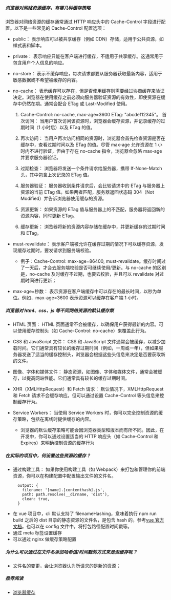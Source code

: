 ##### 浏览器对网络资源缓存，有哪几种缓存策略

浏览器对网络资源的缓存通常通过 HTTP 响应头中的 Cache-Control 字段进行配置。以下是一些常见的 Cache-Control 配置选项：

- public： 表示响应可以被共享缓存（例如 CDN）存储，适用于公共资源，如样式表和脚本。

- private： 表示响应只能在客户端进行缓存，不适用于共享缓存。这通常用于包含用户个人信息的响应。

- no-store： 表示不缓存响应，每次请求都要从服务器获取最新内容，适用于敏感数据或不希望被缓存的内容。

- no-cache： 表示缓存可以存在，但是否使用缓存则需要经过协商缓存来验证决定。浏览器在使用缓存之前必须向服务器验证资源的有效性，即使资源在缓存中仍然在期。通常会配合 ETag 或 Last-Modified 使用。

  1. Cache-Control: no-cache, max-age=3600 ETag: "abcdef12345"。
     首次访问： 当用户首次访问该资源时，浏览器会缓存资源，并记录缓存的过期时间（1 小时后）以及 ETag 的值。

  2. 再次访问： 当用户再次访问相同的资源时，浏览器会首先检查资源是否在缓存中，查看过期时间以及 ETag 的值。尽管 max-age 允许资源在 1 小时内不进行验证，但由于存在 no-cache 指令，浏览器会忽略 max-age 并要求服务器验证。

  3. 过期检查： 浏览器将发送一个条件请求给服务器，携带 If-None-Match 头，其中包含上次记录的 ETag 值。

  4. 服务器验证： 服务器收到条件请求后，会比较请求中的 ETag 与服务器上资源的当前 ETag 值。如果两者匹配，服务器返回状态码 304（Not Modified）并告诉浏览器使用缓存的资源。

  5. 资源更新： 如果资源的 ETag 值与服务器上的不匹配，服务器将返回新的资源内容，同时更新 ETag。

  6. 缓存更新： 浏览器将新的资源内容存储在缓存中，并更新缓存的过期时间和 ETag。

- must-revalidate： 表示客户端被允许在缓存过期的情况下可以缓存资源，发现缓存过期时，要发请求到服务端校验。

  - 例子：Cache-Control: max-age=86400, must-revalidate。缓存时间过了一天后，才会去服务端校验是否可继续使用/更新。与 no-cache 的区别是，no-cache 及时缓存不过期，也要去校验，并且可以 revalidate 对过期时间进行更新；

- max-age=秒数： 表示资源在客户端缓存中可以存在的最长时间，以秒为单位。例如，max-age=3600 表示资源可以缓存在客户端 1 小时。

##### 浏览器对 html、css、js 等不同网络资源的默认缓存策

- HTML 页面： HTML 页面通常不会被缓存，以确保用户获得最新的内容。可以使用缓存控制头（如 Cache-Control: no-cache）来覆盖此行为。

- CSS 和 JavaScript 文件： CSS 和 JavaScript 文件通常会被缓存，以减少加载时间。它们通常具有较长的缓存过期时间（例如，一周或一年），但如果服务器发送了适当的缓存控制头，浏览器会根据这些头信息来决定是否要获取新的文件。

- 图像、字体和媒体文件： 静态资源，如图像、字体和媒体文件，通常会被缓存，以提高网站性能。它们通常具有较长的缓存过期时间。

- XHR（XMLHttpRequest）和 Fetch 请求： 默认情况下，XMLHttpRequest 和 Fetch 请求不会缓存响应。但可以通过设置 Cache-Control 等头信息来控制缓存行为。

- Service Workers： 当使用 Service Workers 时，你可以完全控制资源的缓存策略，包括在离线时提供缓存的内容。
  - 浏览器的默认缓存策略可能会因浏览器类型和版本而有所不同。因此，在开发中，你可以通过设置适当的 HTTP 响应头（如 Cache-Control 和 Expires）来明确控制资源的缓存行为

##### 在实际的项目中，何设置这些资源的缓存？

- 通过构建工具： 如果你使用构建工具（如 Webpack）来打包和管理你的前端资源，你可以在构建配置中配置输出文件的文件名。
  ```
  	output: {
      filename: '[name].[contenthash].js',
      path: path.resolve(__dirname, 'dist'),
      clean: true,
    }
  ```
- 在 vue 项目中，cli 默认支持了 filenameHashing，意味着执行 npm run build 之后的 dist 目录的静态资源的文件名，是包含 hash 的。参考[vue 官方文档](https://cli.vuejs.org/zh/config/#filenamehashing)。也可以在 config 文件中，将打包路径配置时间戳等。
- 通过 meta 标签设置缓存
- 可以通过 nginx 做缓存策略配置

##### 为什么可以通过在文件名添加哈希值/时间戳的方式来是否缓存呢？

- 文件名的变更，会让浏览器认为所请求的是新的资源；

##### 推荐阅读

- [浏览器缓存](https://www.cnblogs.com/chenhuichao/p/14325953.html)
